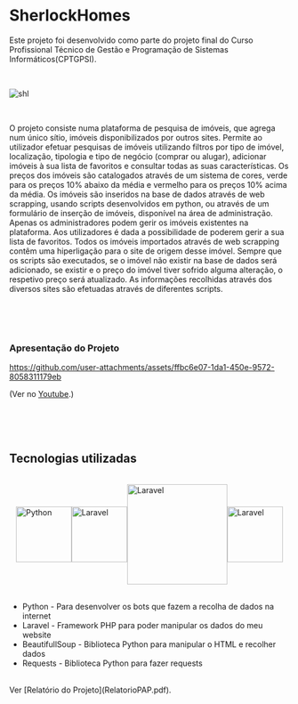 # SherlockHomes

Este projeto foi desenvolvido como parte do projeto final do Curso Profissional Técnico de Gestão e
Programação de Sistemas Informáticos(CPTGPSI).

<br>

![shl](https://github.com/user-attachments/assets/d521d8cd-e4a0-43f3-8403-54decc780638)

<br>



O projeto consiste numa plataforma de pesquisa de imóveis, que agrega num único sítio, imóveis disponibilizados por outros sites. Permite ao utilizador efetuar pesquisas de imóveis utilizando filtros por tipo de imóvel, localização, tipologia e tipo de negócio (comprar ou alugar), adicionar imóveis à sua lista de favoritos e consultar todas as suas características. 
Os preços dos imóveis são catalogados através de um sistema de cores, verde para os preços 10% abaixo da média e vermelho para os preços 10% acima da média.
Os imóveis são inseridos na base de dados através de web scrapping, usando scripts desenvolvidos em python, ou através de um formulário de inserção de imóveis, disponível na área de administração. Apenas os administradores podem gerir os imóveis existentes na plataforma. Aos utilizadores é dada a possibilidade de poderem gerir a sua lista de favoritos.
Todos os imóveis importados através de web scrapping contêm uma hiperligação para o site de origem desse imóvel. Sempre que os scripts são executados, se o imóvel não existir na base de dados será adicionado, se existir e o preço do imóvel tiver sofrido alguma alteração, o respetivo preço será atualizado. As informações recolhidas através dos diversos sites são efetuadas através de diferentes scripts.

<br>
<br>
<br>

### Apresentação do Projeto

https://github.com/user-attachments/assets/ffbc6e07-1da1-450e-9572-8058311179eb

(Ver no <a href="https://www.youtube.com/watch?v=sgW0GfXk3tA" name="unique-anchor-name">Youtube</a>.)

<br>
<br>
<br>

## Tecnologias utilizadas

<br>

<div style="display: flex; justify-content: center; align-items: center;">
    <img alt="Python" src="https://images.ctfassets.net/em6l9zw4tzag/oVfiswjNH7DuCb7qGEBPK/b391db3a1d0d3290b96ce7f6aacb32b0/python.png" width="100">
    <img alt="Laravel" src="https://upload.wikimedia.org/wikipedia/commons/thumb/9/9a/Laravel.svg/1200px-Laravel.svg.png" width="100">
    <img alt="Laravel" src="https://datascientest.com/en/files/2024/01/beautiful-soup.png" width="180">
    <img alt="Laravel" src="https://requests.readthedocs.io/en/latest/_static/requests-sidebar.png" width="100">
</div>

<br>

* Python - Para desenvolver os bots que fazem a recolha de dados na internet  
* Laravel - Framework PHP para poder manipular os dados do meu website
* BeautifullSoup - Biblioteca Python para manipular o HTML e recolher dados
* Requests - Biblioteca Python para fazer requests

<br>
Ver [Relatório do Projeto](RelatorioPAP.pdf).

